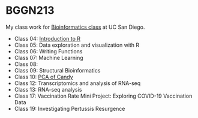 # BGGN213

My class work for [Bioinformatics class](https://bioboot.github.io/bggn213_F22/)  at UC San Diego. 

- Class 04: [Introduction to R](https://github.com/imejia08/bggn213/blob/main/Class04/Class4_RScript_10072022.pdf)
- Class 05: Data exploration and visualization with R
- Class 06: Writing Functions 
- Class 07: Machine Learning
- Class 08: 
- Class 09: Structural Bioinformatics 
- Class 10: [PCA of Candy](https://github.com/imejia08/bggn213/blob/main/class10/class10.md) 
- Class 12: Transcriptomics and analysis of RNA-seq  
- Class 13: RNA-seq analysis 
- Class 17: Vaccination Rate Mini Project: Exploring COVID-19 Vaccination Data
- Class 19: Investigating Pertussis Resurgence

